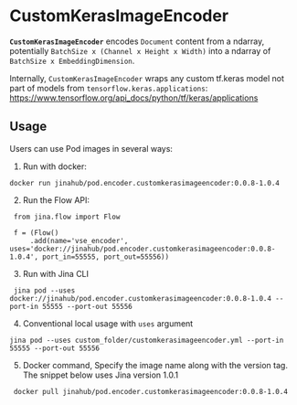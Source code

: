 # CustomKerasImageEncoder

**`CustomKerasImageEncoder`** encodes ``Document`` content from a ndarray, potentially `BatchSize x (Channel x Height x Width)` into a ndarray of  `BatchSize x EmbeddingDimension`. 

Internally, `CustomKerasImageEncoder` wraps any custom tf.keras model not part of models from `tensorflow.keras.applications`:  https://www.tensorflow.org/api_docs/python/tf/keras/applications

## Usage

Users can use Pod images in several ways:

1. Run with docker:

```
docker run jinahub/pod.encoder.customkerasimageencoder:0.0.8-1.0.4
```

2. Run the Flow API:

```
 from jina.flow import Flow

 f = (Flow()
     .add(name='vse_encoder', uses='docker://jinahub/pod.encoder.customkerasimageencoder:0.0.8-1.0.4', port_in=55555, port_out=55556))
```

3. Run with Jina CLI

```
 jina pod --uses docker://jinahub/pod.encoder.customkerasimageencoder:0.0.8-1.0.4 --port-in 55555 --port-out 55556
```

4. Conventional local usage with `uses` argument

```
jina pod --uses custom_folder/customkerasimageencoder.yml --port-in 55555 --port-out 55556
```

5. Docker command, Specify the image name along with the version tag. The snippet below uses Jina version 1.0.1

```
 docker pull jinahub/pod.encoder.customkerasimageencoder:0.0.8-1.0.4
```
